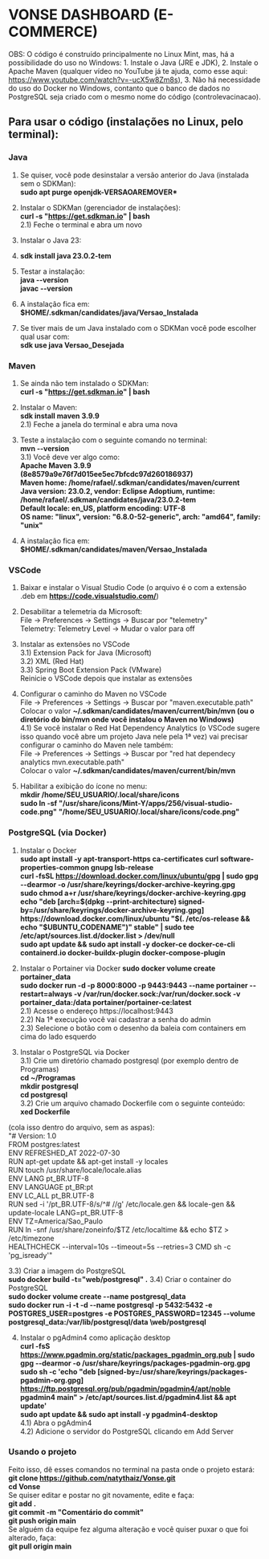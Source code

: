 # VONSE DASHBOARD (E-COMMERCE)
OBS: O código é construído principalmente no Linux Mint, mas, há a possibilidade do uso no Windows: 1. Instale o Java (JRE e JDK), 2. Instale o Apache Maven (qualquer vídeo no YouTube já te ajuda, como esse aqui: https://www.youtube.com/watch?v=-ucX5w8Zm8s), 3. Não há necessidade do uso do Docker no Windows, contanto que o banco de dados no PostgreSQL seja criado com o mesmo nome do código (controlevacinacao).

## Para usar o código (instalações no Linux, pelo terminal):
### Java

1) Se quiser, você pode desinstalar a versão anterior do Java (instalada sem o SDKMan):  
   __sudo apt purge openjdk-VERSAOAREMOVER*__

2) Instalar o SDKMan (gerenciador de instalações):  
__curl -s "https://get.sdkman.io" | bash__  
  2.1) Feche o terminal e abra um novo
   
3) Instalar o Java 23:  
4) __sdk install java 23.0.2-tem__

5) Testar a instalação:  
__java --version__  
__javac --version__

6) A instalação fica em:  
__$HOME/.sdkman/candidates/java/Versao_Instalada__

7) Se tiver mais de um Java instalado com o SDKMan você pode escolher qual usar com:  
__sdk use java Versao_Desejada__

### Maven
1) Se ainda não tem instalado o SDKMan:  
__curl -s "https://get.sdkman.io" | bash__

2) Instalar o Maven:  
__sdk install maven 3.9.9__  
  2.1) Feche a janela do terminal e abra uma nova

3) Teste a instalação com o seguinte comando no terminal:  
__mvn --version__  
  3.1) Você deve ver algo como:  
    __Apache Maven 3.9.9 (8e8579a9e76f7d015ee5ec7bfcdc97d260186937)  
    Maven home: /home/rafael/.sdkman/candidates/maven/current  
    Java version: 23.0.2, vendor: Eclipse Adoptium, runtime: /home/rafael/.sdkman/candidates/java/23.0.2-tem  
    Default locale: en_US, platform encoding: UTF-8  
    OS name: "linux", version: "6.8.0-52-generic", arch: "amd64", family: "unix"__

4) A instalação fica em:  
__$HOME/.sdkman/candidates/maven/Versao_Instalada__

### VSCode
1) Baixar e instalar o Visual Studio Code (o arquivo é o com a extensão .deb em __https://code.visualstudio.com/__)

2) Desabilitar a telemetria da Microsoft:  
File → Preferences → Settings → Buscar por "telemetry"  
Telemetry: Telemetry Level → Mudar o valor para off

3) Instalar as extensões no VSCode  
  3.1) Extension Pack for Java (Microsoft)  
  3.2) XML (Red Hat)  
  3.3) Spring Boot Extension Pack (VMware)  
  Reinicie o VSCode depois que instalar as extensões

4) Configurar o caminho do Maven no VSCode  
File → Preferences → Settings → Buscar por "maven.executable.path"  
Colocar o valor __~/.sdkman/candidates/maven/current/bin/mvn (ou o diretório do bin/mvn onde você instalou o Maven no Windows)__  
  4.1) Se você instalar o Red Hat Dependency Analytics (o VSCode sugere isso quando você abre um projeto Java nele pela 1ª vez) vai precisar configurar o caminho do Maven nele também:  
    File → Preferences → Settings → Buscar por "red hat dependecy analytics mvn.executable.path"  
    Colocar o valor __~/.sdkman/candidates/maven/current/bin/mvn__

5) Habilitar a exibição do ícone no menu:  
__mkdir /home/SEU_USUARIO/.local/share/icons__  
__sudo ln -sf "/usr/share/icons/Mint-Y/apps/256/visual-studio-code.png" "/home/SEU_USUARIO/.local/share/icons/code.png"__

### PostgreSQL (via Docker)
1) Instalar o Docker  
__sudo apt install -y apt-transport-https ca-certificates curl software-properties-common gnupg lsb-release__  
__curl -fsSL https://download.docker.com/linux/ubuntu/gpg | sudo gpg --dearmor -o /usr/share/keyrings/docker-archive-keyring.gpg__  
__sudo chmod a+r /usr/share/keyrings/docker-archive-keyring.gpg__  
__echo "deb [arch=$(dpkg --print-architecture) signed-by=/usr/share/keyrings/docker-archive-keyring.gpg] https://download.docker.com/linux/ubuntu "$(. /etc/os-release && echo "$UBUNTU_CODENAME")" stable" | sudo tee /etc/apt/sources.list.d/docker.list > /dev/null__  
__sudo apt update && sudo apt install -y docker-ce docker-ce-cli containerd.io docker-buildx-plugin docker-compose-plugin__

2) Instalar o Portainer via Docker
__sudo docker volume create portainer_data__  
__sudo docker run -d -p 8000:8000 -p 9443:9443 --name portainer --restart=always -v /var/run/docker.sock:/var/run/docker.sock -v portainer_data:/data portainer/portainer-ce:latest__  
  2.1) Acesse o endereço https://localhost:9443  
  2.2) Na 1ª execução você vai cadastrar a senha do admin  
  2.3) Selecione o botão com o desenho da baleia com containers em cima do lado esquerdo

3) Instalar o PostgreSQL via Docker  
  3.1) Crie um diretório chamado postgresql (por exemplo dentro de Programas)  
    __cd ~/Programas__  
    __mkdir postgresql__  
    __cd postgresql__  
  3.2) Crie um arquivo chamado Dockerfile com o seguinte conteúdo:  
    __xed Dockerfile__  

(cola isso dentro do arquivo, sem as aspas):  
"# Version: 1.0  
FROM postgres:latest  
ENV REFRESHED_AT 2022-07-30  
RUN apt-get update && apt-get install -y locales  
RUN touch /usr/share/locale/locale.alias  
ENV LANG pt_BR.UTF-8  
ENV LANGUAGE pt_BR:pt  
ENV LC_ALL pt_BR.UTF-8  
RUN sed -i '/pt_BR.UTF-8/s/^# //g' /etc/locale.gen && locale-gen && update-locale LANG=pt_BR.UTF-8  
ENV TZ=America/Sao_Paulo  
RUN ln -snf /usr/share/zoneinfo/$TZ /etc/localtime && echo $TZ > /etc/timezone  
HEALTHCHECK --interval=10s --timeout=5s --retries=3 CMD sh -c 'pg_isready'"  


  3.3) Criar a imagem do PostgreSQL  
    __sudo docker build -t="web/postgresql" .__
  3.4) Criar o container do PostgreSQL  
    __sudo docker volume create --name postgresql_data__  
    __sudo docker run -i -t -d --name postgresql -p 5432:5432 \-e POSTGRES_USER=postgres \-e POSTGRES_PASSWORD=12345 \--volume postgresql_data:/var/lib/postgresql/data \web/postgresql__

4) Instalar o pgAdmin4 como aplicação desktop  
__curl -fsS https://www.pgadmin.org/static/packages_pgadmin_org.pub | sudo gpg --dearmor -o /usr/share/keyrings/packages-pgadmin-org.gpg__  
__sudo sh -c 'echo "deb [signed-by=/usr/share/keyrings/packages-pgadmin-org.gpg] https://ftp.postgresql.org/pub/pgadmin/pgadmin4/apt/noble pgadmin4 main" > /etc/apt/sources.list.d/pgadmin4.list && apt update'__  
__sudo apt update && sudo apt install -y pgadmin4-desktop__  
  4.1) Abra o pgAdmin4  
  4.2) Adicione o servidor do PostgreSQL clicando em Add Server  


### Usando o projeto
Feito isso, dê esses comandos no terminal na pasta onde o projeto estará:  
__git clone https://github.com/natythaiz/Vonse.git__  
__cd Vonse__  
   Se quiser editar e postar no git novamente, edite e faça:  
   __git add .__  
   __git commit -m "Comentário do commit"__  
   __git push origin main__  
  Se alguém da equipe fez alguma alteração e você quiser puxar o que foi alterado, faça:  
   __git pull origin main__
